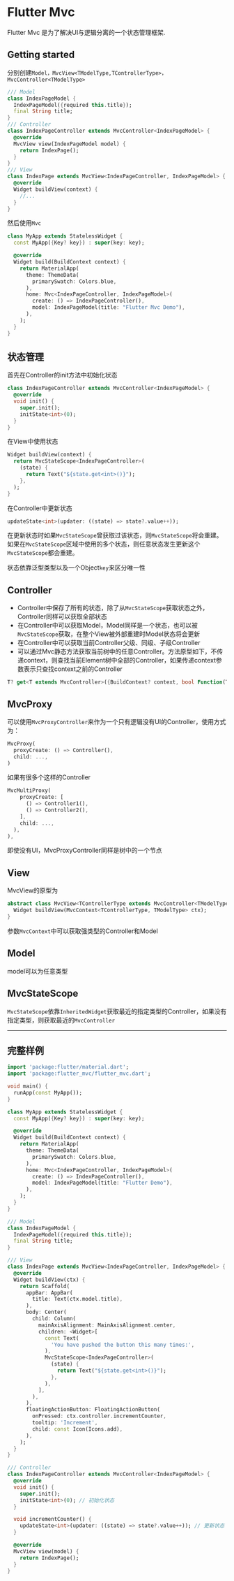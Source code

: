 # Flutter Mvc

Flutter Mvc 是为了解决UI与逻辑分离的一个状态管理框架.

## Getting started

分别创建```Model，MvcView<TModelType,TControllerType>，MvcController<TModelType>```

```dart
/// Model
class IndexPageModel {
  IndexPageModel({required this.title});
  final String title;
}
/// Controller
class IndexPageController extends MvcController<IndexPageModel> {
  @override
  MvcView view(IndexPageModel model) {
    return IndexPage();
  }
}
/// View
class IndexPage extends MvcView<IndexPageController, IndexPageModel> {
  @override
  Widget buildView(context) {
    //...
  }
}
```

然后使用```Mvc```

```dart
class MyApp extends StatelessWidget {
  const MyApp({Key? key}) : super(key: key);

  @override
  Widget build(BuildContext context) {
    return MaterialApp(
      theme: ThemeData(
        primarySwatch: Colors.blue,
      ),
      home: Mvc<IndexPageController, IndexPageModel>(
        create: () => IndexPageController(),
        model: IndexPageModel(title: "Flutter Mvc Demo"),
      ),
    );
  }
}
```

## 状态管理

首先在Controller的init方法中初始化状态

```dart
class IndexPageController extends MvcController<IndexPageModel> {
  @override
  void init() {
    super.init();
    initState<int>(0);
  }
}
```

在View中使用状态

```dart
Widget buildView(context) {
  return MvcStateScope<IndexPageController>(
    (state) {
      return Text("${state.get<int>()}");
    },
  );
}
```

在Controller中更新状态

```dart
updateState<int>(updater: ((state) => state?.value++));
```

在更新状态时如果```MvcStateScope```曾获取过该状态，则```MvcStateScope```将会重建。如果在```MvcStateScope```区域中使用的多个状态，则任意状态发生更新这个```MvcStateScope```都会重建。

状态依靠泛型类型以及一个Object```key```来区分唯一性

## Controller

* Controller中保存了所有的状态，除了从```MvcStateScope```获取状态之外，Controller同样可以获取全部状态
* 在Controller中可以获取Model，Model同样是一个状态，也可以被```MvcStateScope```获取，在整个View被外部重建时Model状态将会更新
* 在Controller中可以获取当前Controller父级、同级、子级Controller
* 可以通过Mvc静态方法获取当前树中的任意Controller。方法原型如下，不传递context，则查找当前Element树中全部的Controller，如果传递context参数表示只查找context之前的Controller

```dart
T? get<T extends MvcController>({BuildContext? context, bool Function(T controller)? where})
```

## MvcProxy

 可以使用```MvcProxyController```来作为一个只有逻辑没有UI的Controller，使用方式为：

```dart
MvcProxy(
  proxyCreate: () => Controller(),
  child: ...,
)
```

如果有很多个这样的Controller

```dart
MvcMultiProxy(
    proxyCreate: [
      () => Controller1(),
      () => Controller2(),
    ],
    child: ...,
  ),
),
```

即使没有UI，MvcProxyController同样是树中的一个节点

## View

MvcView的原型为

```dart
abstract class MvcView<TControllerType extends MvcController<TModelType>, TModelType> {
  Widget buildView(MvcContext<TControllerType, TModelType> ctx);
}
```

参数```MvcContext```中可以获取强类型的Controller和Model

## Model

model可以为任意类型

## MvcStateScope

```MvcStateScope```依靠```InheritedWidget```获取最近的指定类型的Controller，如果没有指定类型，则获取最近的```MvcController```

---

## 完整样例

```dart
import 'package:flutter/material.dart';
import 'package:flutter_mvc/flutter_mvc.dart';

void main() {
  runApp(const MyApp());
}

class MyApp extends StatelessWidget {
  const MyApp({Key? key}) : super(key: key);

  @override
  Widget build(BuildContext context) {
    return MaterialApp(
      theme: ThemeData(
        primarySwatch: Colors.blue,
      ),
      home: Mvc<IndexPageController, IndexPageModel>(
        create: () => IndexPageController(),
        model: IndexPageModel(title: "Flutter Demo"),
      ),
    );
  }
}

/// Model
class IndexPageModel {
  IndexPageModel({required this.title});
  final String title;
}

/// View
class IndexPage extends MvcView<IndexPageController, IndexPageModel> {
  @override
  Widget buildView(ctx) {
    return Scaffold(
      appBar: AppBar(
        title: Text(ctx.model.title),
      ),
      body: Center(
        child: Column(
          mainAxisAlignment: MainAxisAlignment.center,
          children: <Widget>[
            const Text(
              'You have pushed the button this many times:',
            ),
            MvcStateScope<IndexPageController>(
              (state) {
                return Text("${state.get<int>()}");
              },
            ),
          ],
        ),
      ),
      floatingActionButton: FloatingActionButton(
        onPressed: ctx.controller.incrementCounter,
        tooltip: 'Increment',
        child: const Icon(Icons.add),
      ),
    );
  }
}

/// Controller
class IndexPageController extends MvcController<IndexPageModel> {
  @override
  void init() {
    super.init();
    initState<int>(0); // 初始化状态
  }

  void incrementCounter() {
    updateState<int>(updater: ((state) => state?.value++)); // 更新状态
  }

  @override
  MvcView view(model) {
    return IndexPage();
  }
}
```
